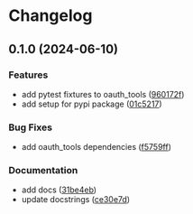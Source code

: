 # Changelog

## 0.1.0 (2024-06-10)


### Features

* add pytest fixtures to oauth_tools ([960172f](https://github.com/canonical/iam-bundle/commit/960172f39f485cffa7389fd943feb421eb145265))
* add setup for pypi package ([01c5217](https://github.com/canonical/iam-bundle/commit/01c5217674b9cef6ad8b009144a48d0302dbe7a0))


### Bug Fixes

* add oauth_tools dependencies ([f5759ff](https://github.com/canonical/iam-bundle/commit/f5759ffd6ce052d0c8e22d6cf535aec92d0b7416))


### Documentation

* add docs ([31be4eb](https://github.com/canonical/iam-bundle/commit/31be4eb47e84ef8b70deef5b3cb6dde23d70a67b))
* update docstrings ([ce30e7d](https://github.com/canonical/iam-bundle/commit/ce30e7d9f088c44b4cc62ed12fe9124f015a952d))
